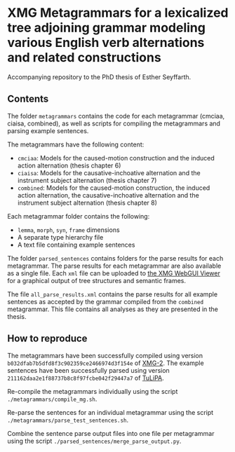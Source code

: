# XMG Metagrammars for a lexicalized tree adjoining grammar modeling various English verb alternations and related constructions
Accompanying repository to the PhD thesis of Esther Seyffarth.

## Contents
The folder `metagrammars` contains the code for each metagrammar (cmciaa, ciaisa, combined), as well as scripts for compiling the metagrammars and parsing example sentences. 

The metagrammars have the following content:
* `cmciaa`: Models for the caused-motion construction and the induced action alternation (thesis chapter 6)
* `ciaisa`: Models for the causative-inchoative alternation and the instrument subject alternation (thesis chapter 7)
* `combined`: Models for the caused-motion construction, the induced action alternation, the causative-inchoative alternation and the instrument subject alternation (thesis chapter 8)

Each metagrammar folder contains the following:
* `lemma`, `morph`, `syn`, `frame` dimensions
* A separate type hierarchy file
* A text file containing example sentences

The folder `parsed_sentences` contains folders for the parse results for each metagrammar. The parse results for each metagrammar are also available as a single file. Each `xml` file can be uploaded to [the XMG WebGUI Viewer](https://xmg.phil.hhu.de/index.php/upload/viewer) for a graphical output of tree structures and semantic frames.

The file `all_parse_results.xml` contains the parse results for all example sentences as accepted by the grammar compiled from the `combined` metagrammar. This file contains all analyses as they are presented in the thesis.

## How to reproduce
The metagrammars have been successfully compiled using version `b032dfab7b5dfd8f3c902359ce2466974d3f154e` of [XMG-2](https://github.com/spetitjean/XMG-2). The example sentences have been successfully parsed using version `211162daa2e1f88737b8c8f97fcbe042f29447a7` of [TuLiPA](https://github.com/spetitjean/TuLiPA-frames).

Re-compile the metagrammars individually using the script `./metagrammars/compile_mg.sh`.

Re-parse the sentences for an individual metagrammar using the script `./metagrammars/parse_test_sentences.sh`.

Combine the sentence parse output files into one file per metagrammar using the script `./parsed_sentences/merge_parse_output.py`.